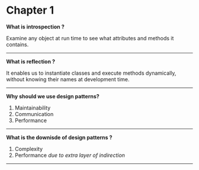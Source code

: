 # Chapter 1

**What is introspection ?**

Examine any object at run time to see what attributes and methods it contains.

---

**What is reflection ?**

It enables us to instantiate classes and execute methods dynamically, without knowing their names at development time.

---

**Why should we use design patterns?**

1. Maintainability
2. Communication
3. Performance

---

**What is the downisde of design patterns ?**

1. Complexity
2. Performance  *due to extra layer of indirection*

---
